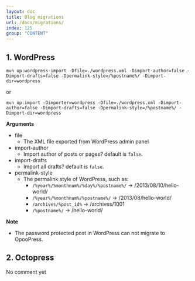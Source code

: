 ```yaml
---
layout: doc
title: Blog migrations
url: /docs/migrations/
index: 125
group: "CONTENT"
---
```


## 1. WordPress
```
mvn op:wordpress-import -Dfile=./wordpress.xml -Dimport-author=false -Dimport-drafts=false -Dpermalink-style=/%postname%/ -Dimport-dir=wordpress
```
or
```
mvn op:import -Dimporter=wordpress -Dfile=./wordpress.xml -Dimport-author=false -Dimport-drafts=false -Dpermalink-style=/%postname%/ -Dimport-dir=wordpress
```

**Arguments**
- file 
	- The XML file exported from WordPress admin panel
- import-author
	- Import author of posts or pages? default is `false`.
- import-drafts
	- Import all drafts? default is `false`.
- permalink-style
	- The permalink style of WordPress, such as:
		- `/%year%/%monthnum%/%day%/%postname%/`  -> /2013/08/10/hello-world/
		- `/%year%/%monthnum%/%postname%/`  -> /2013/08/hello-world/
		- `/archives/%post_id%` -> /archives/1001
		- `/%postname%/` -> /hello-world/


**Note**
- The password protected post in WordPress can not migrate to OpooPress. 

## 2. Octopress
No comment yet

